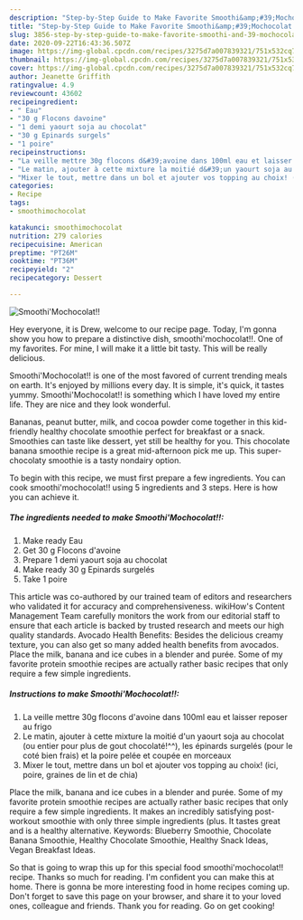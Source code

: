 ```yaml
---
description: "Step-by-Step Guide to Make Favorite Smoothi&amp;#39;Mochocolat!!"
title: "Step-by-Step Guide to Make Favorite Smoothi&amp;#39;Mochocolat!!"
slug: 3856-step-by-step-guide-to-make-favorite-smoothi-and-39-mochocolat
date: 2020-09-22T16:43:36.507Z
image: https://img-global.cpcdn.com/recipes/3275d7a007839321/751x532cq70/smoothimochocolat-photo-principale-de-la-recette.jpg
thumbnail: https://img-global.cpcdn.com/recipes/3275d7a007839321/751x532cq70/smoothimochocolat-photo-principale-de-la-recette.jpg
cover: https://img-global.cpcdn.com/recipes/3275d7a007839321/751x532cq70/smoothimochocolat-photo-principale-de-la-recette.jpg
author: Jeanette Griffith
ratingvalue: 4.9
reviewcount: 43602
recipeingredient:
- " Eau"
- "30 g Flocons davoine"
- "1 demi yaourt soja au chocolat"
- "30 g Epinards surgels"
- "1 poire"
recipeinstructions:
- "La veille mettre 30g flocons d&#39;avoine dans 100ml eau et laisser reposer au frigo"
- "Le matin, ajouter à cette mixture la moitié d&#39;un yaourt soja au chocolat (ou entier pour plus de gout chocolaté!^^), les épinards surgelés (pour le coté bien frais) et la poire pelée et coupée en morceaux"
- "Mixer le tout, mettre dans un bol et ajouter vos topping au choix! (ici, poire, graines de lin et de chia)"
categories:
- Recipe
tags:
- smoothimochocolat

katakunci: smoothimochocolat 
nutrition: 279 calories
recipecuisine: American
preptime: "PT26M"
cooktime: "PT36M"
recipeyield: "2"
recipecategory: Dessert

---
```



![Smoothi&#39;Mochocolat!!](https://img-global.cpcdn.com/recipes/3275d7a007839321/751x532cq70/smoothimochocolat-photo-principale-de-la-recette.jpg)

Hey everyone, it is Drew, welcome to our recipe page. Today, I'm gonna show you how to prepare a distinctive dish, smoothi&#39;mochocolat!!. One of my favorites. For mine, I will make it a little bit tasty. This will be really delicious.

Smoothi&#39;Mochocolat!! is one of the most favored of current trending meals on earth. It's enjoyed by millions every day. It is simple, it's quick, it tastes yummy. Smoothi&#39;Mochocolat!! is something which I have loved my entire life. They are nice and they look wonderful.

Bananas, peanut butter, milk, and cocoa powder come together in this kid-friendly healthy chocolate smoothie perfect for breakfast or a snack. Smoothies can taste like dessert, yet still be healthy for you. This chocolate banana smoothie recipe is a great mid-afternoon pick me up. This super-chocolaty smoothie is a tasty nondairy option.


To begin with this recipe, we must first prepare a few ingredients. You can cook smoothi&#39;mochocolat!! using 5 ingredients and 3 steps. Here is how you can achieve it.

<!--inarticleads1-->

##### The ingredients needed to make Smoothi&#39;Mochocolat!!:

1. Make ready  Eau
1. Get 30 g Flocons d&#39;avoine
1. Prepare 1 demi yaourt soja au chocolat
1. Make ready 30 g Epinards surgelés
1. Take 1 poire


This article was co-authored by our trained team of editors and researchers who validated it for accuracy and comprehensiveness. wikiHow&#39;s Content Management Team carefully monitors the work from our editorial staff to ensure that each article is backed by trusted research and meets our high quality standards. Avocado Health Benefits: Besides the delicious creamy texture, you can also get so many added health benefits from avocados. Place the milk, banana and ice cubes in a blender and purée. Some of my favorite protein smoothie recipes are actually rather basic recipes that only require a few simple ingredients. 

<!--inarticleads2-->

##### Instructions to make Smoothi&#39;Mochocolat!!:

1. La veille mettre 30g flocons d&#39;avoine dans 100ml eau et laisser reposer au frigo
1. Le matin, ajouter à cette mixture la moitié d&#39;un yaourt soja au chocolat (ou entier pour plus de gout chocolaté!^^), les épinards surgelés (pour le coté bien frais) et la poire pelée et coupée en morceaux
1. Mixer le tout, mettre dans un bol et ajouter vos topping au choix! (ici, poire, graines de lin et de chia)


Place the milk, banana and ice cubes in a blender and purée. Some of my favorite protein smoothie recipes are actually rather basic recipes that only require a few simple ingredients. It makes an incredibly satisfying post-workout smoothie with only three simple ingredients (plus. It tastes great and is a healthy alternative. Keywords: Blueberry Smoothie, Chocolate Banana Smoothie, Healthy Chocolate Smoothie, Healthy Snack Ideas, Vegan Breakfast Ideas. 

So that is going to wrap this up for this special food smoothi&#39;mochocolat!! recipe. Thanks so much for reading. I'm confident you can make this at home. There is gonna be more interesting food in home recipes coming up. Don't forget to save this page on your browser, and share it to your loved ones, colleague and friends. Thank you for reading. Go on get cooking!
